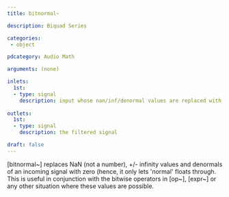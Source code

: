 ```yaml
---
title: bitnormal~

description: Biquad Series

categories:
 - object

pdcategory: Audio Math

arguments: (none)

inlets:
  1st:
  - type: signal
    description: input whose nan/inf/denormal values are replaced with 0
  
outlets:
  1st:
  - type: signal
    description: the filtered signal

draft: false
---
```


[bitnormal~] replaces NaN (not a number), +/- infinity values and denormals of an incoming signal with zero (hence, it only lets 'normal' floats through. This is useful in conjunction with the bitwise operators in [op~], [expr~] or any other situation where these values are possible.